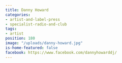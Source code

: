 ```yaml
---
title: Danny Howard
categories:
- artist-and-label-press
- specialist-radio-and-club
tags:
- artist
position: 180
image: "/uploads/danny-howard.jpg"
is-home-featured: false
facebook: https://www.facebook.com/dannyhowarddj/
---
```


